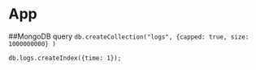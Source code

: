 # App



##MongoDB query
`db.createCollection("logs", {capped: true, size: 1000000000} )`

`db.logs.createIndex({time: 1});`